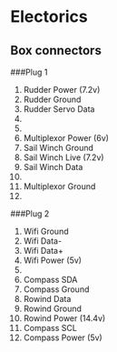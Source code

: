 Electorics
==========


Box connectors
--------------

###Plug 1
  1. Rudder Power (7.2v)
  2. Rudder Ground
  3. Rudder Servo Data
  4. 
  5. 
  6. Multiplexor Power (6v)
  7. Sail Winch Ground
  8. Sail Winch Live (7.2v)
  9. Sail Winch Data
  10.
  11. Multiplexor Ground
  12.

###Plug 2
  1. Wifi Ground
  2. Wifi Data-
  3. Wifi Data+
  4. Wifi Power (5v)
  5. 
  6. Compass SDA
  7. Compass Ground
  8. Rowind Data
  9. Rowind Ground
  10. Rowind Power (14.4v)
  11. Compass SCL
  12. Compass Power (5v)
